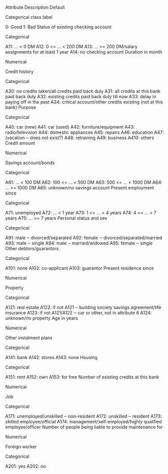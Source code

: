 Attribute	Description
Default

Categorical class label

0: Good
1: Bad
Status of existing checking account

Categorical

A11: ... < 0 DM
A12: 0 <= ... < 200 DM
A13: ... >= 200 DM/salary assignments for at least 1 year
A14: no checking account
Duration in month

Numerical

Credit history

Categorical

A30: no credits taken/all credits paid back duly
A31: all credits at this bank paid back duly
A32: existing credits paid back duly till now
A33: delay in paying off in the past
A34: critical account/other credits existing (not at this bank)
Purpose

Categorical

A40: car (new)
A41: car (used)
A42: furniture/equipment
A43: radio/television
A44: domestic appliances
A45: repairs
A46: education
A47: (vacation ‒ does not exist?)
A48: retraining
A49: business
A410: others
Credit amount

Numerical

Savings account/bonds

Categorical

A61: ... < 100 DM
A62: 100 <= ... < 500 DM
A63: 500 <= ... < 1000 DM
A64: ... >= 1000 DM
A65: unknown/no savings account
Present employment since

Categorical

A71: unemployed
A72: ... < 1 year
A73: 1 <= ... < 4 years
A74: 4 <= ... < 7 years
A75: ... >= 7 years
Personal status and sex

Categorical

A91: male ‒ divorced/separated
A92: female ‒ divorced/separated/married
A93: male ‒ single
A94: male ‒ married/widowed
A95: female ‒ single
Other debtors/guarantors

Categorical

A101: none
A102: co-applicant
A103: guarantor
Present residence since

Numerical

Property

Categorical

A121: real estate
A122: if not A121 ‒ building society savings agreement/life insurance
A123: if not A121/A122 ‒ car or other, not in attribute 6
A124: unknown/no property
Age in years

Numerical

Other instalment plans

Categorical

A141: bank
A142: stores
A143: none
Housing

Categorical

A151: rent
A152: own
A153: for free
Number of existing credits at this bank

Numerical

Job

Categorical

A171: unemployed/unskilled ‒ non-resident
A172: unskilled ‒ resident
A173: skilled employee/official
A174: management/self-employed/highly qualified employee/officer
Number of people being liable to provide maintenance for

Numerical

Foreign worker

Categorical

A201: yes
A202: no